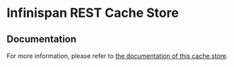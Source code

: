 # Infinispan REST Cache Store

## Documentation
For more information, please refer to [the documentation of this cache store](documentation/src/main/asciidoc/index.adoc).
